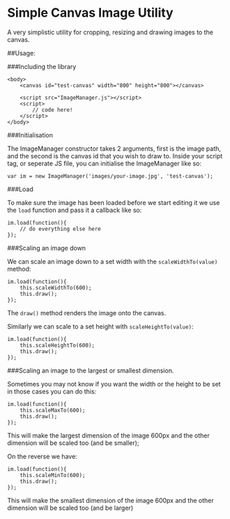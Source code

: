 Simple Canvas Image Utility
===========================

A very simplistic utility for cropping, resizing and drawing images to the canvas.

##Usage:

###Including the library


    <body>
        <canvas id="test-canvas" width="800" height="800"></canvas>
    
        <script src="ImageManager.js"></script>
        <script>
            // code here!
        </script>
    </body>

###Initialisation

The ImageManager constructor takes 2 arguments, first is the image path, and the second is the canvas id that you wish to draw to.
Inside your script tag, or seperate JS file, you can initialise the ImageManager like so:


    var im = new ImageManager('images/your-image.jpg', 'test-canvas');

###Load

To make sure the image has been loaded before we start editing it we use the `load` function and pass it a callback like so: 

    im.load(function(){
        // do everything else here
    });

###Scaling an image down

We can scale an image down to a set width with the `scaleWidthTo(value)` method:


    im.load(function(){
        this.scaleWidthTo(600);
        this.draw();
    });

The `draw()` method renders the image onto the canvas.

Similarly we can scale to a set height with `scaleHeightTo(value)`:

    im.load(function(){
        this.scaleHeightTo(600);
        this.draw();
    });

###Scaling an image to the largest or smallest dimension.

Sometimes you may not know if you want the width or the height to be set in those cases you can do this:

    im.load(function(){
        this.scaleMaxTo(600);
        this.draw();
    });

This will make the largest dimension of the image 600px and the other dimension will be scaled too (and be smaller);

On the reverse we have:

    im.load(function(){
        this.scaleMinTo(600);
        this.draw();
    });

This will make the smallest dimension of the image 600px and the other dimension will be scaled too (and be larger)